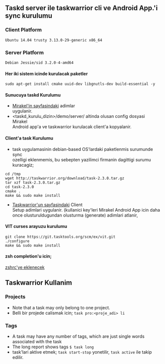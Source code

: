 ## Taskd server ile taskwarrior cli ve Android App.'i sync kurulumu
### Client Platform  
`Ubuntu 14.04 trusty 3.13.0-29-generic x86_64`  
### Server  Platform  
`Debian Jessie/sid 3.2.0-4-amd64`  
#### Her iki sistem icinde kurulacak paketler   
```  
sudo apt-get install cmake uuid-dev libgnutls-dev build-essential -y  
```  
#### Sunucuya taskd Kurulumu  
* [Mirakel'in sayfasindaki](http://mirakel.azapps.de/taskwarrior.html) adimlar  
uygulanir.  
* <taskd_kurulu_dizin>/demo/server/ altinda olusan config dosyasi  Mirakel  
Android app'a ve taskwarrior kurulacak client'a kopyalanir.  
  
#### Client'a task Kurulumu  
* task uygulamasinin debian-based OS'lardaki paketlenmis surumunde sync  
ozelligi eklenmemis, bu sebepten yazilimci firmanin dagittigi surumu  
kuracagiz;  
```  
cd /tmp  
wget http://taskwarrior.org/download/task-2.3.0.tar.gz  
tar xzf task-2.3.0.tar.gz  
cd task-2.3.0  
cmake .  
make && sudo make install  
```  
* [Taskwarrior'un sayfasindaki](taskwarrior.wordpress.com/tag/2-3-0/) Client  
Setup adimlari uygulanir. (kullanici key'leri Mirakel Android App icin daha  
once olusturuldugundan olusturma (generate) adimlari atlanir,   
#### VIT curses arayuzu kurulumu  
```  
git clone https://git.tasktools.org/scm/ex/vit.git  
./configure  
make && sudo make install  
```  

#### zsh completion'u icin;
[zshrc'ye
eklenecek](https://raw.githubusercontent.com/robbyrussell/oh-my-zsh/master/plugins/taskwarrior/taskwarrior.plugin.zsh)

## Taskwarrior Kullanim
### Projects
* Note that a task may only belong to one project.
* Belli bir projede calismak icin;
`task pro:<proje_adi> li`

### Tags
* A task may have any number of tags, which are just single words associated with the task
* The long report shows tags
`$ task long`
* task'lari aktive etmek;
`task start-stop` yonetilir, `task active` ile takip edilir.

